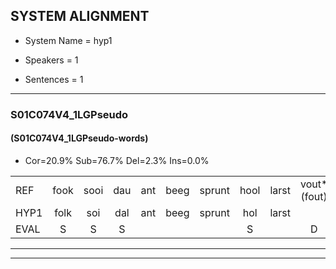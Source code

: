 
## SYSTEM ALIGNMENT

- System Name = hyp1

- Speakers = 1

- Sentences = 1

---

### S01C074V4_1LGPseudo

#### (S01C074V4_1LGPseudo-words)

- Cor=20.9%	Sub=76.7%	Del=2.3%	Ins=0.0%

|  |  |  |  |  |  |  |  |  |  |  |  |  |  |  |  |  |  |  |  |  |  |  |  |  |  |  |  |  |  |  |  |  |  |  |  |  |  |  |  |  |  |  |  |
|:--- |:---:|:---:|:---:|:---:|:---:|:---:|:---:|:---:|:---:|:---:|:---:|:---:|:---:|:---:|:---:|:---:|:---:|:---:|:---:|:---:|:---:|:---:|:---:|:---:|:---:|:---:|:---:|:---:|:---:|:---:|:---:|:---:|:---:|:---:|:---:|:---:|:---:|:---:|:---:|:---:|:---:|:---:|:---:|
| REF | fook | sooi | dau | ant | beeg | sprunt | hool | larst | vout*(fout) | zwoei | fam | rachts | vaap | sprieuw | keng | swoers | doer*(deur) | *x | doer | plirt | jien | blard | guul | hoekt | neeuw | noork | vid | zans | leum | haans | spaai | sjalt | heik | * | sank | roen | frijk | eem | schard | grek | dron | snaaf | stuid |
| HYP1 | folk | soi | dal | ant | beeg | sprunt | hol | larst |  | fout | swo | fan | gachtt | wep | sprien | king | spoers | der | endor | splicht | jin | blart | guul | houkt | neeuw | nor | vit | zons | lum | hent | spay | sholt | ik | sont | sank | groen | frijk | één | schart | grek | trom | snaf | stuit |
| EVAL | S | S | S |  |  |  | S |  | D | S | S | S | S | S | S | S | S | S | S | S | S | S |  | S |  | S | S | S | S | S | S | S | S | S |  | S |  | S | S |  | S | S | S |
---

---
